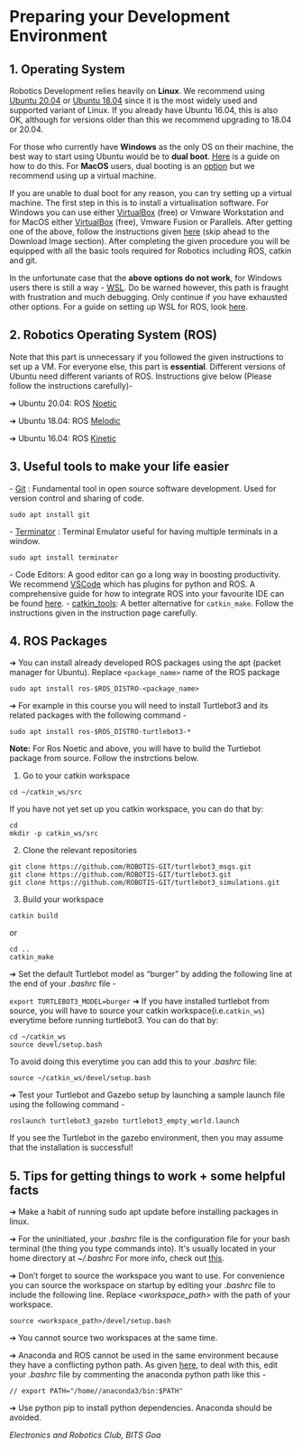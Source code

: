 # Preparing your Development Environment

## 1. Operating System
Robotics Development relies heavily on **Linux**. We recommend using [Ubuntu 20.04](https://ubuntu.com/download/desktop#:~:text=Ubuntu%2020.04.2.0%20LTS,Ubuntu%2020.04%20LTS%20release%20notes) or [Ubuntu 18.04](https://releases.ubuntu.com/18.04.4/) since it is the most widely used and supported variant of Linux. If you already have Ubuntu 16.04, this is also OK, although for versions older than this we recommend upgrading to 18.04 or 20.04.

For those who currently have **Windows** as the only OS on their machine, the best way to start using Ubuntu would be to **dual boot**. [Here](https://itsfoss.com/install-ubuntu-1404-dual-boot-mode-windows-8-81-uefi/) is a guide on how to do this. For **MacOS** users, dual booting is an [option](https://www.youtube.com/watch?v=IQIaDO9nR6Y&app=desktop) but we recommend using up a virtual machine.

If you are unable to dual boot for any reason, you can try setting up a virtual machine. The first step in this is to install a virtualisation software. For Windows you can use either [VirtualBox](https://www.virtualbox.org/) (free) or Vmware Workstation and for MacOS either [VirtualBox](https://www.virtualbox.org/) (free), Vmware Fusion or Parallels.  After getting one of the above, follow the instructions given [here](https://ethz.ch/content/dam/ethz/special-interest/mavt/robotics-n-intelligent-systems/rsl-dam/ROS2020/CoursePreparation.pdf) (skip ahead to the Download Image section). After completing the given procedure you will be equipped with all the basic tools required for Robotics including ROS, catkin and git.

In the unfortunate case that the **above options do not work**, for Windows users there is still a way - [WSL](https://ubuntu.com/wsl). Do be warned however, this path is fraught with frustration and much debugging. Only continue if you have exhausted other options. For a guide on setting up WSL for ROS, look [here](https://janbernloehr.de/2017/06/10/ros-windows). 

## 2. Robotics Operating System (ROS)
Note that this part is unnecessary if you followed the given instructions to set up a VM. For everyone else, this part is **essential**. Different versions of Ubuntu need different variants of ROS. Instructions give below (Please follow the instructions carefully)-

➔ Ubuntu 20.04: ROS [Noetic](http://wiki.ros.org/noetic/Installation/Ubuntu)

➔ Ubuntu 18.04: ROS [Melodic](http://wiki.ros.org/melodic/Installation/Ubuntu)

➔ Ubuntu 16.04: ROS [Kinetic](http://wiki.ros.org/kinetic/Installation/Ubuntu)

## 3. Useful tools to make your life easier
\- [Git](https://rogerdudler.github.io/git-guide/) : Fundamental tool in open source software development. Used for version control and sharing of code.

```sudo apt install git```

\- [Terminator](https://terminator-gtk3.readthedocs.io/) : Terminal Emulator useful for having multiple terminals in a window.

```sudo apt install terminator```

\- Code Editors: A good editor can go a long way in boosting productivity. We recommend [VSCode](https://code.visualstudio.com/) which has plugins for python and ROS. A comprehensive guide for how to integrate ROS into your favourite IDE can be found [here](http://wiki.ros.org/IDEs).
\- [catkin_tools](https://catkin-tools.readthedocs.io/en/latest/installing.html): A better alternative for `catkin_make`. Follow the instructions given in the instruction page carefully.
## 4. ROS Packages
➔ You can install already developed ROS packages using the apt (packet manager for Ubuntu). Replace ```<package_name>``` name of the ROS package

```sudo apt install ros-$ROS_DISTRO-<package_name>```

➔ For example in this course you will need to install Turtlebot3 and its related packages with the following command -

```sudo apt install ros-$ROS_DISTRO-turtlebot3-*```

__Note:__ For Ros Noetic and above, you will have to build the Turtlebot package from source. Follow the instrctions below.
1. Go to your catkin workspace
```
cd ~/catkin_ws/src
```
If you have not yet set up you catkin workspace, you can do that by:
```
cd
mkdir -p catkin_ws/src
```
2. Clone the relevant repositories
```
git clone https://github.com/ROBOTIS-GIT/turtlebot3_msgs.git
git clone https://github.com/ROBOTIS-GIT/turtlebot3.git
git clone https://github.com/ROBOTIS-GIT/turtlebot3_simulations.git
```
3. Build your workspace
```
catkin build
```
or 
```
cd ..
catkin_make
```
➔ Set the default Turtlebot model as “burger” by adding the following line at the end of your _.bashrc_ file -

```export TURTLEBOT3_MODEL=burger```
➔ If you have installed turtlebot from source, you will have to source your catkin workspace(i.e.```catkin_ws```) everytime before running turtlebot3. You can do that by:
```
cd ~/catkin_ws
source devel/setup.bash
```
To avoid doing this everytime you can add this to your _.bashrc_ file:
```
source ~/catkin_ws/devel/setup.bash
```
➔ Test your Turtlebot and Gazebo setup by launching a sample launch file using the following command -

```roslaunch turtlebot3_gazebo turtlebot3_empty_world.launch```

If you see the Turtlebot in the gazebo environment, then you may assume that the installation is successful!

## 5. Tips for getting things to work + some helpful facts
➔ Make a habit of running sudo apt update before installing packages in linux.

➔ For the uninitiated, your _.bashrc_ file is the configuration file for your bash terminal (the thing you type commands into). It's usually located in your home directory at _~/.bashrc_ For more info, check out [this](https://www.youtube.com/watch?v=oxuRxtrO2Ag).

➔ Don’t forget to source the workspace you want to use. For convenience you can source the workspace on startup by editing your _.bashrc_ file to include the following line. Replace _<workspace_path>_ with the path of your workspace.

```source <workspace_path>/devel/setup.bash```

➔ You cannot source two workspaces at the same time.

➔ Anaconda and ROS cannot be used in the same environment because they have a conflicting python path. As given [here](http://wiki.ros.org/IDEs#Anaconda), to deal with this, edit your _.bashrc_ file by commenting the anaconda python path like this -

```// export PATH="/home//anaconda3/bin:$PATH"```

➔ Use python pip to install python dependencies. Anaconda should be avoided.

*Electronics and Robotics Club, BITS Goa*
